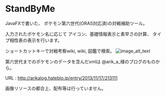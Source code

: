 # StandByMe
JavaFXで書いた、
ポケモン第六世代(ORAS対応済)の対戦補助ツール。

入力されたポケモン名に応じて
アイコン、基礎情報表示と素早さの計算、
タイプ相性表の表示を行います。

ショートカットキーで対戦考察wiki, wiki, 図鑑で検索。
![image_alt_text](http://img.f.hatena.ne.jp/images/fotolife/K/KingCrimson96/20150628/20150628201955.gif?1435490607?raw=true)

第六世代までのポケモンのデータを含んだxmlは
@arik_a_様のブログのものから。

URL : http://arikalog.hateblo.jp/entry/2013/11/17/213111

画像リソースの都合上、配布等は行っていません。
